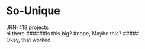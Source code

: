 # So-Unique
JRN-418 projects
<br>~~hi there~~
######Is this big?
#nope, Maybe this?  #####<br>Okay, that worked 
